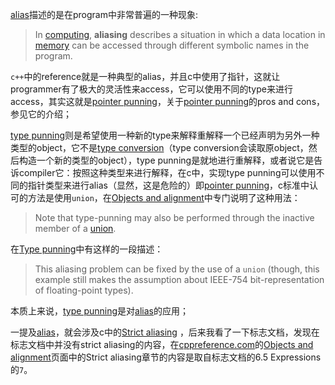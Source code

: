 

[alias](https://en.wikipedia.org/wiki/Aliasing_(computing))描述的是在program中非常普遍的一种现象:

> In [computing](https://en.wikipedia.org/wiki/Computing), **aliasing** describes a situation in which a data location in [memory](https://en.wikipedia.org/wiki/Memory_(computers)) can be accessed through different symbolic names in the program. 

`c++`中的reference就是一种典型的alias，并且c中使用了指针，这就让programmer有了极大的灵活性来access，它可以使用不同的type来进行access，其实这就是[pointer punning](https://en.wikipedia.org/wiki/Aliasing_(computing))，关于[pointer punning](https://en.wikipedia.org/wiki/Aliasing_(computing))的pros and cons，参见它的介绍；

[type punning](https://en.wikipedia.org/wiki/Type_punning)则是希望使用一种新的type来解释重解释一个已经声明为另外一种类型的object，它不是[type conversion](https://en.cppreference.com/w/c/language/cast)（type conversion会读取原object，然后构造一个新的类型的object），type punning是就地进行重解释，或者说它是告诉compiler它：按照这种类型来进行解释，在c中，实现type punning可以使用不同的指针类型来进行alias（显然，这是危险的）即[pointer punning](https://en.wikipedia.org/wiki/Aliasing_(computing))，c标准中认可的方法是使用`union`，在[Objects and alignment](https://en.cppreference.com/w/c/language/object)中专门说明了这种用法：

> Note that type-punning may also be performed through the inactive member of a [union](https://en.cppreference.com/w/c/language/union).

在[Type punning](https://en.wikipedia.org/wiki/Type_punning)中有这样的一段描述：

> This aliasing problem can be fixed by the use of a `union` (though, this example still makes the assumption about IEEE-754 bit-representation of floating-point types).



本质上来说，[type punning](https://en.wikipedia.org/wiki/Type_punning)是对[alias](https://en.wikipedia.org/wiki/Aliasing_(computing))的应用；

一提及[alias](https://en.wikipedia.org/wiki/Aliasing_(computing))，就会涉及c中的[Strict aliasing](https://en.cppreference.com/w/c/language/object#Strict%20aliasing) ，后来我看了一下标志文档，发现在标志文档中并没有strict aliasing的内容，在[cppreference.com](https://en.cppreference.com/)的[Objects and alignment](https://en.cppreference.com/w/c/language/object)页面中的Strict aliasing章节的内容是取自标志文档的6.5 Expressions的`7`。

